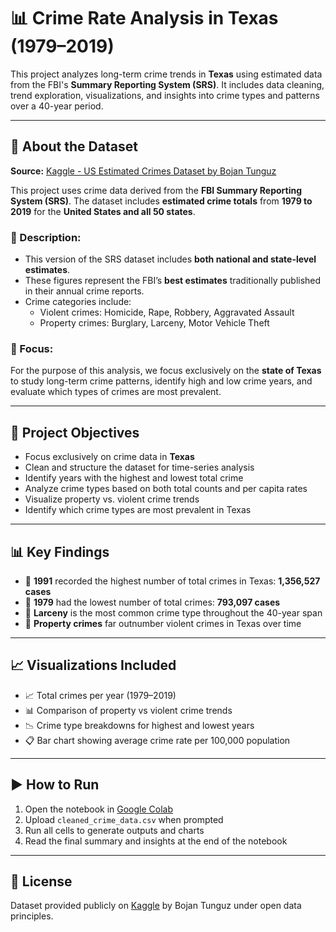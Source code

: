 # 📊 Crime Rate Analysis in Texas (1979–2019)

This project analyzes long-term crime trends in **Texas** using estimated data from the FBI's **Summary Reporting System (SRS)**. It includes data cleaning, trend exploration, visualizations, and insights into crime types and patterns over a 40-year period.

---

## 📁 About the Dataset

**Source:** [Kaggle - US Estimated Crimes Dataset by Bojan Tunguz](https://www.kaggle.com/datasets/tunguz/us-estimated-crimes)  

This project uses crime data derived from the **FBI Summary Reporting System (SRS)**. The dataset includes **estimated crime totals** from **1979 to 2019** for the **United States and all 50 states**.

### 🧾 Description:
- This version of the SRS dataset includes **both national and state-level estimates**.
- These figures represent the FBI’s **best estimates** traditionally published in their annual crime reports.
- Crime categories include:
  - Violent crimes: Homicide, Rape, Robbery, Aggravated Assault
  - Property crimes: Burglary, Larceny, Motor Vehicle Theft

### 📍 Focus:
For the purpose of this analysis, we focus exclusively on the **state of Texas** to study long-term crime patterns, identify high and low crime years, and evaluate which types of crimes are most prevalent.

---

## 🎯 Project Objectives

- Focus exclusively on crime data in **Texas**
- Clean and structure the dataset for time-series analysis
- Identify years with the highest and lowest total crime
- Analyze crime types based on both total counts and per capita rates
- Visualize property vs. violent crime trends
- Identify which crime types are most prevalent in Texas

---

## 📊 Key Findings

- 🔺 **1991** recorded the highest number of total crimes in Texas: **1,356,527 cases**
- 🔻 **1979** had the lowest number of total crimes: **793,097 cases**
- 🥇 **Larceny** is the most common crime type throughout the 40-year span
- 🔧 **Property crimes** far outnumber violent crimes in Texas over time

---

## 📈 Visualizations Included

- 📈 Total crimes per year (1979–2019)
- 📊 Comparison of property vs violent crime trends
- 📉 Crime type breakdowns for highest and lowest years
- 📋 Bar chart showing average crime rate per 100,000 population

---

## ▶️ How to Run

1. Open the notebook in [Google Colab](https://colab.research.google.com/)
2. Upload `cleaned_crime_data.csv` when prompted
3. Run all cells to generate outputs and charts
4. Read the final summary and insights at the end of the notebook

---


## 📜 License

Dataset provided publicly on [Kaggle](https://www.kaggle.com/datasets/tunguz/us-estimated-crimes) by Bojan Tunguz under open data principles.
